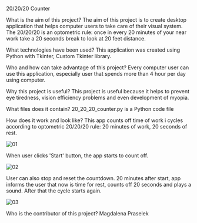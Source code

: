 20/20/20 Counter

What is the aim of this project?
The aim of this project is to create desktop application that helps computer users to take care of their visual system.
The 20/20/20 is an optometric rule: once in every 20 minutes of your near work take a 20 seconds break to look at 20 feet distance.

What technologies have been used?
This application was created using Python with Tkinter, Custom Tkinter library.

Who and how can take advantage of this project?
Every computer user can use this application, especially user that spends more than 4 hour per day using computer.

Why this project is useful?
This project is useful because it helps to prevent eye tiredness, vision efficiency problems and even development of  myopia.

What files does it contain?
20_20_20_counter.py is a Python code file

How does it work and look like?
This app counts off time of work i cycles according to optometric 20/20/20 rule: 20 minutes of work, 20 seconds of rest.

![01](https://github.com/MagdalenaPraselek/20-20-20-Counter/assets/160943243/2e276c7f-a8d1-41bd-9a74-f54577c266db)

When user clicks 'Start' button, the app starts to count off. 

![02](https://github.com/MagdalenaPraselek/20-20-20-Counter/assets/160943243/ff3d9b81-f926-44fc-8295-7b27a6d88c37)

User can also stop and reset the countdown.
20 minutes after start, app informs the user that now is time for rest, counts off 20 seconds and plays a sound. After that the cycle starts again.

![03](https://github.com/MagdalenaPraselek/20-20-20-Counter/assets/160943243/a636c675-f6c6-4dba-9244-42c760bf2018)


Who is the contributor of this project?
Magdalena Praselek
